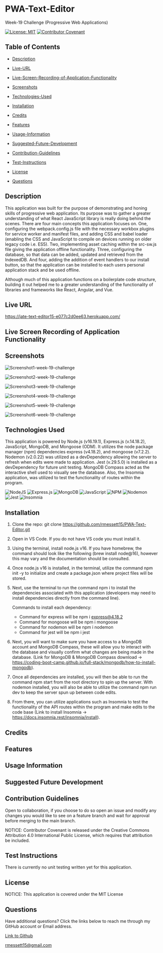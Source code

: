 # PWA-Text-Editor

Week-19 Challenge (Progressive Web Applications)

[![License: MIT](https://img.shields.io/badge/License-MIT-yellow.svg)](https://opensource.org/licenses/MIT) [![Contributor Covenant](https://img.shields.io/badge/Contributor%20Covenant-2.1-4baaaa.svg)](code_of_conduct.md)

## Table of Contents

- [Description](#description)

- [Live-URL](#live-url)

- [Live-Screen-Recording-of-Application-Functionality](#live-screen-recording-of-application-functionality)

- [Screenshots](#screenshots)

- [Technologies-Used](#technologies-used)

- [Installation](#installation)

- [Credits](#credits)

- [Features](#features)

- [Usage-Information](#usage-information)

- [Suggested-Future-Development](#suggested-future-development)

- [Contribution-Guidelines](#contribution-guidelines)

- [Test-Instructions](#test-instructions)

- [License](#license)

- [Questions](#questions)

## Description

This application was built for the purpose of demonstrating and honing skills of progressive web application. Its purpose was to gather a greater understanding of what React JavaScript library is really doing behind the scenes. There are four main concepts this application focuses on. One, configuring the webpack.config.js file with the necessary workbox plugins for service worker and manifest files, and adding CSS and babel loader (enabling the CSS and JavaScript to compile on devices running on older legacy code i.e. ES5). Two, implementing asset caching within the src-sw.js file giving the application offline  functionality. Three, configuring the database, so that data can be added, updated and retrieved from the IndexedDB. And four, adding the addition of event handlers to our install button, so that the application can be installed to each users personal application stack and be used offline.

Although much of this application functions on a boilerplate code structure, building it out helped me to a greater understanding of the functionality of libraries and frameworks like React, Angular, and Vue.

## Live URL

https://jate-text-editor15-e077c2d0ee63.herokuapp.com/

## Live Screen Recording of Application Functionality

## Screenshots

![Screenshot1-week-19-challenge](https://github.com/rmessett15/PWA-Text-Editor/assets/120127903/8df796e3-a8d4-4d76-ac74-e8445f418250)

![Screenshot2-week-19-challenge](https://github.com/rmessett15/PWA-Text-Editor/assets/120127903/b91bd734-b061-43e6-9338-65a9a7e209e2)

![Screenshot3-week-19-challenge](https://github.com/rmessett15/PWA-Text-Editor/assets/120127903/ce40a18c-e56a-4b92-af5d-d371f9b93f7a)

![Screenshot4-week-19-challenge](https://github.com/rmessett15/PWA-Text-Editor/assets/120127903/1ece2de1-d784-4f52-b779-5d5c09381885)

![Screenshot5-week-19-challenge](https://github.com/rmessett15/PWA-Text-Editor/assets/120127903/380f3362-b729-42f3-9fc0-01c090df4fa2)

![Screenshot6-week-19-challenge](https://github.com/rmessett15/PWA-Text-Editor/assets/120127903/361790ac-6633-4211-89d3-9b82fa850955)

## Technologies Used

This application is powered by Node.js (v16.19.1), Express.js (v.14.18.2), JavaScript, MongoDB, and Mongoose (ODM). It utilizes the node package manager (npm) dependencies express (v4.18.2), and mongoose (v7.2.2). Nodemon (v2.0.22) was utilized as a devDependency allowing the server to refresh when edits were made to application. Jest (v.29.5.0) is installed as a devDependency for future unit testing. MongoDB Compass acted as the interactive shell used to visually see the database. Also, the Insomnia application, was utilized to test the functionality of routes within the program.

![NodeJS](https://img.shields.io/badge/node.js-6DA55F?style=for-the-badge&logo=node.js&logoColor=white)
![Express.js](https://img.shields.io/badge/express.js-%23404d59.svg?style=for-the-badge&logo=express&logoColor=%2361DAFB)
![MongoDB](https://img.shields.io/badge/MongoDB-%234ea94b.svg?style=for-the-badge&logo=mongodb&logoColor=white)
![JavaScript](https://img.shields.io/badge/javascript-%23323330.svg?style=for-the-badge&logo=javascript&logoColor=%23F7DF1E)
![NPM](https://img.shields.io/badge/NPM-%23CB3837.svg?style=for-the-badge&logo=npm&logoColor=white)
![Nodemon](https://img.shields.io/badge/NODEMON-%23323330.svg?style=for-the-badge&logo=nodemon&logoColor=%BBDEAD)
![Jest](https://img.shields.io/badge/-jest-%23C21325?style=for-the-badge&logo=jest&logoColor=white)
![Insomnia](https://img.shields.io/badge/Insomnia-black?style=for-the-badge&logo=insomnia&logoColor=5849BE)

## Installation

1. Clone the repo:
   git clone https://github.com/rmessett15/PWA-Text-Editor.git

2. Open in VS Code. If you do not have VS code you must install it.

3. Using the terminal, install node.js v16. If you have homebrew, the command should look like the following (brew install node@16), however this may vary and the documentation should be consulted.

4. Once node.js v16 is installed, in the terminal, utilize the command npm init -y to initialize and create a package.json where project files will be stored.

5. Next, use the terminal to run the command npm i to install the dependencies associated with this application (developers may need to install dependencies directly from the command line).

   Commands to install each dependency:

   - Command for express will be npm i express@4.18.2
   - Command for mongoose will be npm i mongoose
   - Command for nodemon will be npm i nodemon
   - Command for jest will be npm i jest

6. Next, you will want to make sure you have access to a MongoDB account and MongoDB Compass, these will allow you to interact with the database and visually confirm what changes are being made in the database. (Link for MongoDB & MongoDB Compass download -> https://coding-boot-camp.github.io/full-stack/mongodb/how-to-install-mongodb).

7. Once all dependencies are installed, you will then be able to run the command npm start from the root directory to spin up the server. With nodemon installed, you will also be able to utilize the command npm run dev to keep the server spun up between code edits.

8. From there, you can utilize applications such as Insomnia to test the functionality of the API routes within the program and make edits to the code base (Link to install Insomnia -> https://docs.insomnia.rest/insomnia/install).

## Credits

## Features

## Usage Information

## Suggested Future Development

## Contribution Guidelines

Open to collaboration, if you choose to do so open an issue and modify any changes you would like to see on a feature branch and wait for approval before merging to the main branch.

NOTICE: Contributor Covenant is released under the Creative Commons Attribution 4.0 International Public License, which requires that attribution be included.

## Test Instructions

There is currently no unit testing written yet for this application.

## License

NOTICE: This application is covered under the MIT License

## Questions

Have additional questions? Click the links below to reach me through my GitHub account or Email address.

[Link to Github](https://github.com/rmessett15)

<a href="mailto:rmessett15@gmail.com">rmessett15@gmail.com</a>

